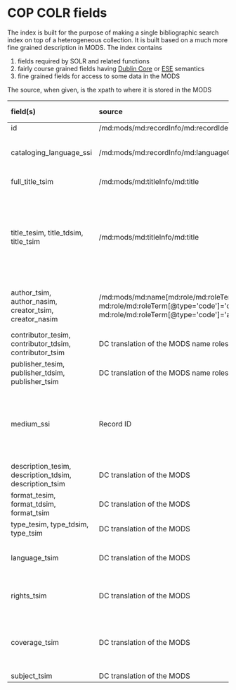 # COP COLR fields

The index is built for the purpose of making a single bibliographic search index on top of a heterogeneous collection.
It is built based on a much more fine grained description in MODS.
The index contains 

1. fields required by SOLR and related functions
2. fairly course grained fields having  [Dublin Core](http://dublincore.org/documents/dces/) or [ESE](http://pro.europeana.eu/page/ese-documentation) semantics
3. fine grained fields for access to some data in the MODS

The source, when given, is the xpath to where it is stored in the MODS

| field(s) | source | value examples | semantics | purpose |
|:---------|:-------|:----------|:--------|:--------|
| id | /md:mods/md:recordInfo/md:recordIdentifier |
| cataloging_language_ssi | /md:mods/md:recordInfo/md:languageOfCataloging/md:languageTerm | 'da' or 'en' | default language for strings in the record ||
| full_title_tsim | /md:mods/md:titleInfo/md:title || All titles concatenated |
| title_tesim, title_tdsim, title_tsim | /md:mods/md:titleInfo/md:title || Lists of all titles in English (tesim), Danish (tdsim) or other languages (tsim), respectively | Isn't used in any clever way |
| author_tsim, author_nasim, creator_tsim, creator_nasim | /md:mods/md:name[md:role/md:roleTerm[@type='text']='creator' or md:role/md:roleTerm[@type='code']='cre' or md:role/md:roleTerm[@type='code']='aut']  || author and creator are synonymous | nasim is **untokenized** and tsim **tokenized** text |
| contributor_tesim, contributor_tdsim, contributor_tsim |  DC translation of the MODS name roles|
| publisher_tesim, publisher_tdsim, publisher_tsim |  DC translation of the MODS  name roles|
| medium_ssi | Record ID | images, letters, maps, manus, pamphlets, books, editions, categories |
| description_tesim, description_tdsim, description_tsim  | DC translation of the MODS |
| format_tesim, format_tdsim, format_tsim | DC translation of the MODS |
| type_tesim, type_tdsim, type_tsim | DC translation of the MODS |
| language_tsim |  DC translation of the MODS | Usually a RFC 4646 language tag |
| rights_tsim |  DC translation of the MODS | Usually link to the appropriate CC license | 
| coverage_tsim |  DC translation of the MODS | Can be place names, or lat log for aerial photography |
| subject_tsim |  DC translation of the MODS |

 

 




